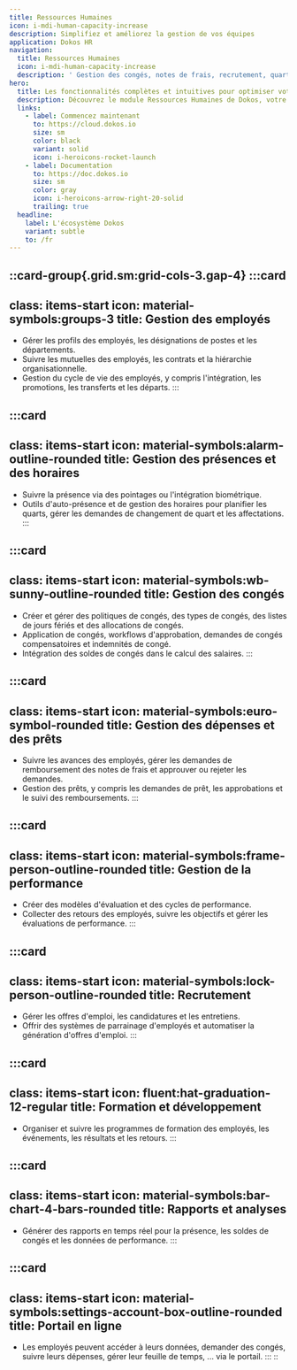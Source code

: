 ```yaml
---
title: Ressources Humaines
icon: i-mdi-human-capacity-increase
description: Simplifiez et améliorez la gestion de vos équipes
application: Dokos HR
navigation:
  title: Ressources Humaines
  icon: i-mdi-human-capacity-increase
  description: ' Gestion des congés, notes de frais, recrutement, quarts et présence, performance'
hero:
  title: Les fonctionnalités complètes et intuitives pour optimiser votre <span class="text-primary">gestion RH</span> .
  description: Découvrez le module Ressources Humaines de Dokos, votre logiciel de gestion open-source, libre et éthique, conçu pour simplifier la gestion des tâches et des processus liés à vos collaborateurs.
  links:
    - label: Commencez maintenant
      to: https://cloud.dokos.io
      size: sm
      color: black
      variant: solid
      icon: i-heroicons-rocket-launch
    - label: Documentation
      to: https://doc.dokos.io
      size: sm
      color: gray
      icon: i-heroicons-arrow-right-20-solid
      trailing: true
  headline:
    label: L'écosystème Dokos
    variant: subtle
    to: /fr
---
```


::card-group{.grid.sm:grid-cols-3.gap-4}
  :::card
  ---
  class: items-start
  icon: material-symbols:groups-3
  title: Gestion des employés
  ---
  - Gérer les profils des employés, les désignations de postes et les départements.
  - Suivre les mutuelles des employés, les contrats et la hiérarchie organisationnelle.
  - Gestion du cycle de vie des employés, y compris l'intégration, les promotions, les transferts et les départs.
  :::

  :::card
  ---
  class: items-start
  icon: material-symbols:alarm-outline-rounded
  title: Gestion des présences et des horaires
  ---
  - Suivre la présence via des pointages ou l'intégration biométrique.
  - Outils d'auto-présence et de gestion des horaires pour planifier les quarts, gérer les demandes de changement de quart et les affectations.
  :::

  :::card
  ---
  class: items-start
  icon: material-symbols:wb-sunny-outline-rounded
  title: Gestion des congés
  ---
  - Créer et gérer des politiques de congés, des types de congés, des listes de jours fériés et des allocations de congés.
  - Application de congés, workflows d'approbation, demandes de congés compensatoires et indemnités de congé.
  - Intégration des soldes de congés dans le calcul des salaires.
  :::

  :::card
  ---
  class: items-start
  icon: material-symbols:euro-symbol-rounded
  title: Gestion des dépenses et des prêts
  ---
  - Suivre les avances des employés, gérer les demandes de remboursement des notes de frais et approuver ou rejeter les demandes.
  - Gestion des prêts, y compris les demandes de prêt, les approbations et le suivi des remboursements.
  :::

  :::card
  ---
  class: items-start
  icon: material-symbols:frame-person-outline-rounded
  title: Gestion de la performance
  ---
  - Créer des modèles d'évaluation et des cycles de performance.
  - Collecter des retours des employés, suivre les objectifs et gérer les évaluations de performance.
  :::

  :::card
  ---
  class: items-start
  icon: material-symbols:lock-person-outline-rounded
  title: Recrutement
  ---
  - Gérer les offres d'emploi, les candidatures et les entretiens.
  - Offrir des systèmes de parrainage d'employés et automatiser la génération d'offres d'emploi.
  :::

  :::card
  ---
  class: items-start
  icon: fluent:hat-graduation-12-regular
  title: Formation et développement
  ---
  - Organiser et suivre les programmes de formation des employés, les événements, les résultats et les retours.
  :::

  :::card
  ---
  class: items-start
  icon: material-symbols:bar-chart-4-bars-rounded
  title: Rapports et analyses
  ---
  - Générer des rapports en temps réel pour la présence, les soldes de congés et les données de performance.
  :::

  :::card
  ---
  class: items-start
  icon: material-symbols:settings-account-box-outline-rounded
  title: Portail en ligne
  ---
  - Les employés peuvent accéder à leurs données, demander des congés, suivre leurs dépenses, gérer leur feuille de temps, ... via le portail.
  :::
::
